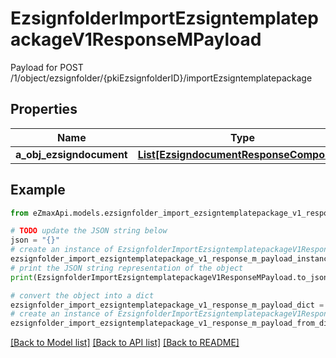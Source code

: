 # EzsignfolderImportEzsigntemplatepackageV1ResponseMPayload

Payload for POST /1/object/ezsignfolder/{pkiEzsignfolderID}/importEzsigntemplatepackage

## Properties

Name | Type | Description | Notes
------------ | ------------- | ------------- | -------------
**a_obj_ezsigndocument** | [**List[EzsigndocumentResponseCompound]**](EzsigndocumentResponseCompound.md) |  | 

## Example

```python
from eZmaxApi.models.ezsignfolder_import_ezsigntemplatepackage_v1_response_m_payload import EzsignfolderImportEzsigntemplatepackageV1ResponseMPayload

# TODO update the JSON string below
json = "{}"
# create an instance of EzsignfolderImportEzsigntemplatepackageV1ResponseMPayload from a JSON string
ezsignfolder_import_ezsigntemplatepackage_v1_response_m_payload_instance = EzsignfolderImportEzsigntemplatepackageV1ResponseMPayload.from_json(json)
# print the JSON string representation of the object
print(EzsignfolderImportEzsigntemplatepackageV1ResponseMPayload.to_json())

# convert the object into a dict
ezsignfolder_import_ezsigntemplatepackage_v1_response_m_payload_dict = ezsignfolder_import_ezsigntemplatepackage_v1_response_m_payload_instance.to_dict()
# create an instance of EzsignfolderImportEzsigntemplatepackageV1ResponseMPayload from a dict
ezsignfolder_import_ezsigntemplatepackage_v1_response_m_payload_from_dict = EzsignfolderImportEzsigntemplatepackageV1ResponseMPayload.from_dict(ezsignfolder_import_ezsigntemplatepackage_v1_response_m_payload_dict)
```
[[Back to Model list]](../README.md#documentation-for-models) [[Back to API list]](../README.md#documentation-for-api-endpoints) [[Back to README]](../README.md)


